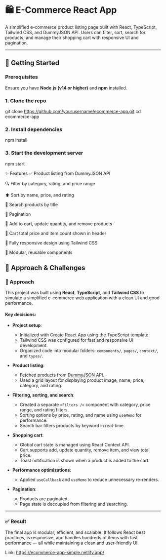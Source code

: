 
# 🛍️ E-Commerce React App

A simplified e-commerce product listing page built with React, TypeScript, Tailwind CSS, and DummyJSON API. Users can filter, sort, search for products, and manage their shopping cart with responsive UI and pagination.

---

## 🚀 Getting Started

### Prerequisites

Ensure you have **Node.js (v14 or higher)** and **npm** installed.

### 1. Clone the repo

git clone https://github.com/yourusername/ecommerce-app.git
cd ecommerce-app

### 2. Install dependencies

npm install

### 3. Start the development server

npm start


✨ Features
✅ Product listing from DummyJSON API

🔍 Filter by category, rating, and price range

⬆️ Sort by name, price, and rating

🔎 Search products by title

📄 Pagination 

🛒 Add to cart, update quantity, and remove products

🧾 Cart total price and item count shown in header

📱 Fully responsive design using Tailwind CSS

🔁 Modular, reusable components



## 🧠 Approach & Challenges

### 📌 Approach

This project was built using **React**, **TypeScript**, and **Tailwind CSS** to simulate a simplified e-commerce web application with a clean UI and good performance.

#### Key decisions:

- **Project setup**:
  - Initialized with Create React App using the TypeScript template.
  - Tailwind CSS was configured for fast and responsive UI development.
  - Organized code into modular folders: `components/`, `pages/`, `context/`, and `types/`.

- **Product listing**:
  - Fetched products from [DummyJSON](https://dummyjson.com/products) API.
  - Used a grid layout for displaying product image, name, price, category, and rating.

- **Filtering, sorting, and search**:
  - Created a separate `<Filters />` component with category, price range, and rating filters.
  - Sorting options by price, rating, and name using `useMemo` for performance.
  - Search bar filters products by keyword in real-time.

- **Shopping cart**:
  - Global cart state is managed using React Context API.
  - Cart supports add, update quantity, remove item, and view total price.
  - Toast notification is shown when a product is added to the cart.

- **Performance optimizations**:
  - Applied `useCallback` and `useMemo` to reduce unnecessary re-renders.

- **Pagination**:
  - Products are paginated.
  - Page state is decoupled from filtering and searching.

---

### ✅ Result

The final app is modular, efficient, and scalable. It follows React best practices, is responsive, and handles hundreds of items with fast performance — all while maintaining a clean and user-friendly UI.

Link: https://ecommerce-app-simple.netlify.app/